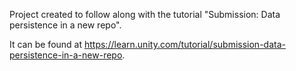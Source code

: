 Project created to follow along with the tutorial "Submission: Data persistence in a new repo".

It can be found at https://learn.unity.com/tutorial/submission-data-persistence-in-a-new-repo.
